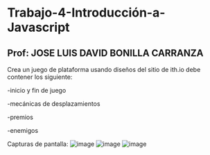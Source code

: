 # Trabajo-4-Introducción-a-Javascript
## Prof: JOSE LUIS DAVID BONILLA CARRANZA

Crea un juego de plataforma usando diseños del sitio de ith.io debe contener los siguiente:

-inicio y fin de juego

-mecánicas de desplazamientos 

-premios

-enemigos

Capturas de pantalla:
![image](https://user-images.githubusercontent.com/70921354/199559780-2bab29d9-909b-4e21-ad12-20d34293062e.png)
![image](https://user-images.githubusercontent.com/70921354/199559837-e5b5383a-a3e1-455f-8c42-442f8760eded.png)
![image](https://user-images.githubusercontent.com/70921354/199559927-248df28b-a75e-49f4-91f5-8ffd52f90f89.png)
